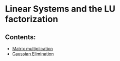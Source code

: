 # Linear Systems and the LU factorization

## Contents:

- [Matrix multiplication](https://nbviewer.org/github/um-perez-alvaro/Numerical-Analysis/blob/main/Notebooks/Linear%20systems/notebooks/Matrix%20multiplication.ipynb)
- [Gaussian Elimination](https://nbviewer.org/github/um-perez-alvaro/Numerical-Analysis/blob/main/Notebooks/Linear%20systems/notebooks/Gaussian%20Elimination.ipynb)
